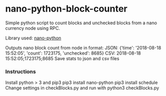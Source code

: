 # nano-python-block-counter
Simple python script to count blocks and unchecked blocks from a nano currency node using RPC.

Library used: [nano-python](https://github.com/dourvaris/nano-python)


Outputs nano block count from node in format:
JSON: {'time': '2018-08-18 15:52:05', 'count': 1723175, 'unchecked': 8685}
CSV: 2018-08-18 15:52:05;1723175;8685
Save stats to json and csv files

### Instructions
Install python > 3 and pip3
pip3 install nano-python
pip3 install schedule
Change settings in checkBlocks.py and run with python3 checkBlocks.py
